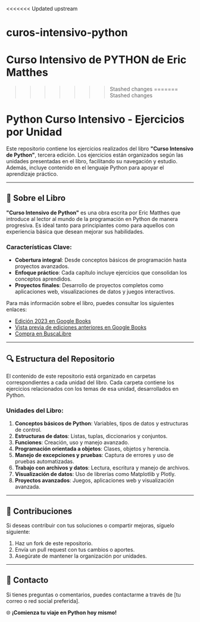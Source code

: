 <<<<<<< Updated upstream
# curos-intensivo-python
 Curso Intensivo de PYTHON de Eric Matthes
=======
>>>>>>> Stashed changes
=======
>>>>>>> Stashed changes
# Python Curso Intensivo - Ejercicios por Unidad

Este repositorio contiene los ejercicios realizados del libro **"Curso Intensivo de Python"**, tercera edición. Los ejercicios están organizados según las unidades presentadas en el libro, facilitando su navegación y estudio. Además, incluye contenido en el lenguaje Python para apoyar el aprendizaje práctico.

---

## 📖 **Sobre el Libro**

**"Curso Intensivo de Python"** es una obra escrita por Eric Matthes que introduce al lector al mundo de la programación en Python de manera progresiva. Es ideal tanto para principiantes como para aquellos con experiencia básica que desean mejorar sus habilidades.

### Características Clave:

- **Cobertura integral**: Desde conceptos básicos de programación hasta proyectos avanzados.
- **Enfoque práctico**: Cada capítulo incluye ejercicios que consolidan los conceptos aprendidos.
- **Proyectos finales**: Desarrollo de proyectos completos como aplicaciones web, visualizaciones de datos y juegos interactivos.

Para más información sobre el libro, puedes consultar los siguientes enlaces:

- [Edición 2023 en Google Books](https://www.google.cl/books/edition/Curso_intensivo_de_Python_Tercera_Edici/JClk0AEACAAJ?hl=es)
- [Vista previa de ediciones anteriores en Google Books](https://www.google.cl/books/edition/Curso_Intensivo_de_Python/x9gtDAAAQBAJ?hl=es&gbpv=1&dq=curso+intensivo+de+python&pg=PA32&printsec=frontcover)
- [Compra en BuscaLibre](https://www.buscalibre.cl/libro-curso-intensivo-de-python-tercera-edicion/9788441549241/p/55752555?srsltid=AfmBOoptWPGaCtC1Eoi6TAdjMklMavEHkO4BnLwpI9Vjrte62H6GILpF)

---

## 🔍 **Estructura del Repositorio**

El contenido de este repositorio está organizado en carpetas correspondientes a cada unidad del libro. Cada carpeta contiene los ejercicios relacionados con los temas de esa unidad, desarrollados en Python.

### Unidades del Libro:

1. **Conceptos básicos de Python**: Variables, tipos de datos y estructuras de control.
2. **Estructuras de datos**: Listas, tuplas, diccionarios y conjuntos.
3. **Funciones**: Creación, uso y manejo avanzado.
4. **Programación orientada a objetos**: Clases, objetos y herencia.
5. **Manejo de excepciones y pruebas**: Captura de errores y uso de pruebas automatizadas.
6. **Trabajo con archivos y datos**: Lectura, escritura y manejo de archivos.
7. **Visualización de datos**: Uso de librerías como Matplotlib y Plotly.
8. **Proyectos avanzados**: Juegos, aplicaciones web y visualización avanzada.

---

## 🎨 **Contribuciones**

Si deseas contribuir con tus soluciones o compartir mejoras, síguelo siguiente:

1. Haz un fork de este repositorio.
2. Envía un pull request con tus cambios o aportes.
3. Asegúrate de mantener la organización por unidades.

---

## 📧 **Contacto**

Si tienes preguntas o comentarios, puedes contactarme a través de [tu correo o red social preferida].

🌐 **¡Comienza tu viaje en Python hoy mismo!**

